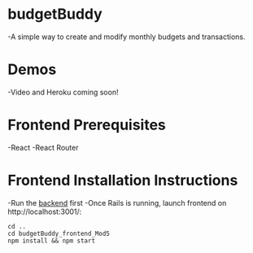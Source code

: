 # budgetBuddy

-A simple way to create and modify monthly budgets and transactions.

# Demos
-Video and Heroku coming soon!

# Frontend Prerequisites
-React
-React Router

# Frontend Installation Instructions 
-Run the [backend](https://github.com/catd825/budgetBuddy_backend_Mod5) first
-Once Rails is running, launch frontend on http://localhost:3001/:

```
cd ..
cd budgetBuddy_frontend_Mod5
npm install && npm start
```


